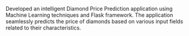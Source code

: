 Developed an intelligent Diamond Price Prediction application using Machine Learning techniques and Flask framework. The application seamlessly predicts the price of diamonds based on various input fields related to their characteristics.
